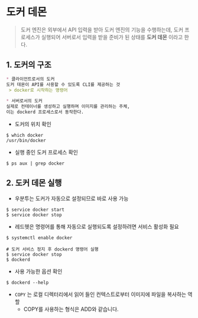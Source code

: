 # 도커 데몬

> 도커 엔진은 외부에서 API 입력을 받아 도커 엔진의 기능을 수행하는데, 도커 프로세스가 실행되어 서버로서 입력을 받을 준비가 된 상태를 **도커 데몬**  이라고 한다.

## 1. 도커의 구조

```markdown
* 클라이언트로서의 도커
도커 데몬이 API를 사용할 수 있도록 CLI를 제공하는 것
 > docker로 시작하는 명령어
 
* 서버로서의 도커 
실제로 컨테이너를 생성하고 실행하며 이미지를 관리하는 주체,
이는 dockerd 프로세스로서 동작한다.
```



* 도커의 위치 확인

```shell
$ which docker
/usr/bin/docker
```

* 실행 중인 도커 프로세스 확인

```shell
$ ps aux | grep docker
```

## 2. 도커 데몬 실행

* 우분투는 도커가 자동으로 설정되므로 바로 사용 가능

```shell
$ service docker start
$ service docker stop
```

* 레드헷은 명령어를 통해 자동으로 실행되도록 설정하려면 서비스 활성화 필요

```shell
$ systemctl enable docker

# 도커 서비스 정지 후 dockerd 명령어 실행
$ service docker stop
$ dockerd
```

* 사용 가능한 옵션 확인

```shell
$ dockerd --help
```

* `COPY` 는 로컬 디렉터리에서 읽어 들인 컨텍스트로부터 이미지에 파일을 복사하는 역할
  *  COPY를 사용하는 형식은 ADD와 같습니다.
